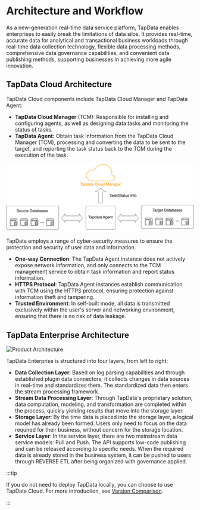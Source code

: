 # Architecture and Workflow



As a new-generation real-time data service platform, TapData enables enterprises to easily break the limitations of data silos. It provides real-time, accurate data for analytical and transactional business workloads through real-time data collection technology, flexible data processing methods, comprehensive data governance capabilities, and convenient data publishing methods, supporting businesses in achieving more agile innovation.

## TapData Cloud Architecture
TapData Cloud components include TapData Cloud Manager and TapData Agent:

* **TapData Cloud Manager** (TCM): Responsible for installing and configuring agents, as well as designing data tasks and monitoring the status of tasks.
* **TapData Agent:** Obtain task information from the TapData Cloud Manager (TCM), processing and converting the data to be sent to the target, and reporting the task status back to the TCM during the execution of the task.

![](../images/architecture.png)


TapData employs a range of cyber-security measures to ensure the protection and security of user data and information.

* **One-way Connection**: The TapData Agent instance does not actively expose network information, and only connects to the TCM management service to obtain task information and report status information.
* **HTTPS Protocol**: TapData Agent instances establish communication with TCM using the HTTPS protocol, ensuring protection against information theft and tampering.
* **Trusted Environment**: In self-built mode, all data is transmitted exclusively within the user's server and networking environment, ensuring that there is no risk of data leakage.


## TapData Enterprise Architecture

![Product Architecture](https://20778419.s21i.faiusr.com/3/2/ABUIABADGAAgtLr-lgYotInUhwYwgA84uAg.gif)

TapData Enterprise is structured into four layers, from left to right:

- **Data Collection Layer**: Based on log parsing capabilities and through established plugin data connectors, it collects changes in data sources in real-time and standardizes them. The standardized data then enters the stream processing framework.
- **Stream Data Processing Layer**: Through TapData's proprietary solution, data computation, modeling, and transformation are completed within the process, quickly yielding results that move into the storage layer.
- **Storage Layer**: By the time data is placed into the storage layer, a logical model has already been formed. Users only need to focus on the data required for their business, without concern for the storage location.
- **Service Layer**: In the service layer, there are two mainstream data service models: Pull and Push. The API supports low-code publishing and can be released according to specific needs. When the required data is already stored in the business system, it can be pushed to users through REVERSE ETL after being organized with governance applied.

:::tip

If you do not need to deploy TapData locally, you can choose to use TapData Cloud. For more introduction, see [Version Comparison](https://tapdata.net/pricing.html).

:::

